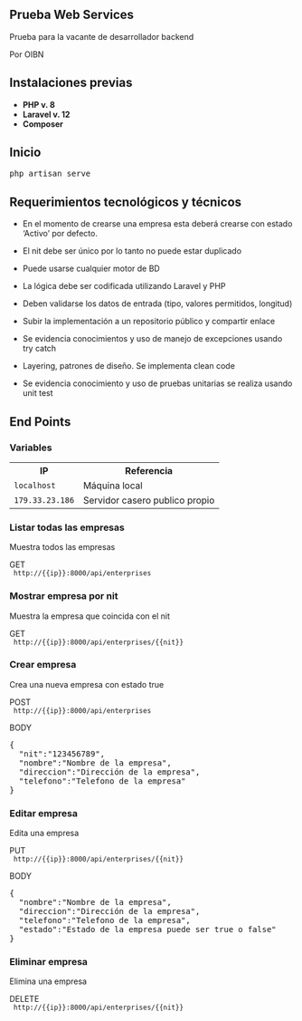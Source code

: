 ## Prueba Web Services

Prueba para la vacante de desarrollador backend

Por OIBN

## Instalaciones previas

- **PHP v. 8**
- **Laravel v. 12**
- **Composer**

## Inicio

<pre>
php artisan serve
</pre>

## Requerimientos tecnológicos y técnicos

- En el momento de crearse una empresa esta deberá crearse con estado ‘Activo’ por defecto.
- El nit debe ser único por lo tanto no puede estar duplicado
- Puede usarse cualquier motor de BD
- La lógica debe ser codificada utilizando Laravel y PHP
- Deben validarse los datos de entrada (tipo, valores permitidos, longitud)
- Subir la implementación a un repositorio público y compartir enlace

- Se evidencia conocimientos y uso de manejo de excepciones usando try catch
- Layering, patrones de diseño. Se implementa clean code
- Se evidencia conocimiento y uso de pruebas unitarias se realiza usando unit test

## End Points

### Variables

<table>
    <tr>
        <th>IP</th>
        <th>Referencia</th>
    </tr>
    <tr>
        <td><code>localhost</code></td>
        <td>Máquina local</td>
    </tr>
    <tr>
        <td><code>179.33.23.186</code></td>
        <td>Servidor casero publico propio</td>
    </tr>
</table>


### Listar todas las empresas

Muestra todos las empresas

GET
<br>
<code>
http://{{ip}}:8000/api/enterprises
</code>


### Mostrar empresa por nit

Muestra la empresa que coincida con el nit

GET
<br>
<code>
http://{{ip}}:8000/api/enterprises/{{nit}}
</code>


### Crear empresa

Crea una nueva empresa con estado true

POST
<br>
<code>
http://{{ip}}:8000/api/enterprises
</code>

BODY
<br>
<pre>
{
  "nit":"123456789",
  "nombre":"Nombre de la empresa",
  "direccion":"Dirección de la empresa",
  "telefono":"Telefono de la empresa"
}
</pre>


### Editar empresa

Edita una empresa

PUT
<br>
<code>
http://{{ip}}:8000/api/enterprises/{{nit}}
</code>

BODY
<br>
<pre>
{
  "nombre":"Nombre de la empresa",
  "direccion":"Dirección de la empresa",
  "telefono":"Telefono de la empresa",
  "estado":"Estado de la empresa puede ser true o false"
}
</pre>

### Eliminar empresa

Elimina una empresa

DELETE
<br>
<code>
http://{{ip}}:8000/api/enterprises/{{nit}}
</code>